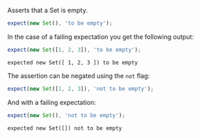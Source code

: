 Asserts that a Set is empty.

```js
expect(new Set(), 'to be empty');
```

In the case of a failing expectation you get the following output:

```js
expect(new Set([1, 2, 3]), 'to be empty');
```

```output
expected new Set([ 1, 2, 3 ]) to be empty
```

The assertion can be negated using the `not` flag:

```js
expect(new Set([1, 2, 3]), 'not to be empty');
```

And with a failing expectation:

```js
expect(new Set(), 'not to be empty');
```

```output
expected new Set([]) not to be empty
```
